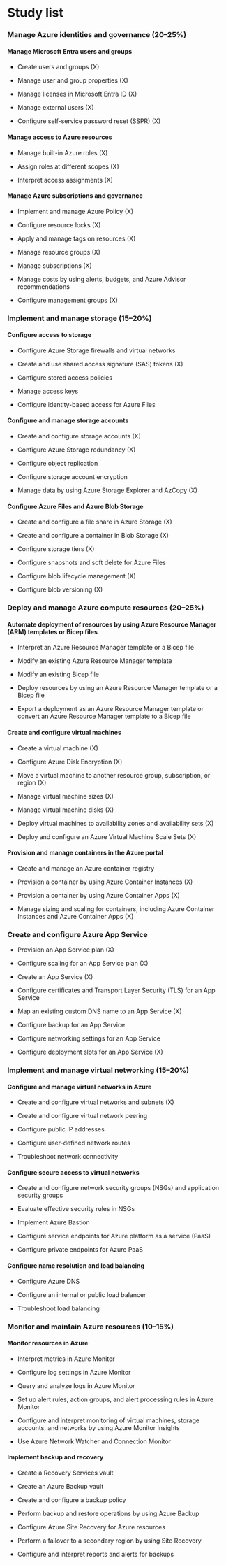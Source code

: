 # Study list

### Manage Azure identities and governance (20–25%) 

#### Manage Microsoft Entra users and groups

- Create users and groups (X)
    
- Manage user and group properties (X)
    
- Manage licenses in Microsoft Entra ID (X)
    
- Manage external users (X)
    
- Configure self-service password reset (SSPR) (X)
    

#### Manage access to Azure resources

- Manage built-in Azure roles (X)
    
- Assign roles at different scopes (X)
    
- Interpret access assignments (X)
    

#### Manage Azure subscriptions and governance

- Implement and manage Azure Policy (X)
    
- Configure resource locks (X)
    
- Apply and manage tags on resources (X)
    
- Manage resource groups (X)
    
- Manage subscriptions (X)
    
- Manage costs by using alerts, budgets, and Azure Advisor recommendations
    
- Configure management groups (X)
    

### Implement and manage storage (15–20%)

#### Configure access to storage

- Configure Azure Storage firewalls and virtual networks
    
- Create and use shared access signature (SAS) tokens (X)
    
- Configure stored access policies
    
- Manage access keys
    
- Configure identity-based access for Azure Files
    

#### Configure and manage storage accounts

- Create and configure storage accounts (X)
    
- Configure Azure Storage redundancy (X)
    
- Configure object replication 
    
- Configure storage account encryption
    
- Manage data by using Azure Storage Explorer and AzCopy (X)
    

#### Configure Azure Files and Azure Blob Storage

- Create and configure a file share in Azure Storage (X)
    
- Create and configure a container in Blob Storage (X)
    
- Configure storage tiers (X)
    
- Configure snapshots and soft delete for Azure Files
    
- Configure blob lifecycle management (X)
    
- Configure blob versioning (X)
    

### Deploy and manage Azure compute resources (20–25%)

#### Automate deployment of resources by using Azure Resource Manager (ARM) templates or Bicep files

- Interpret an Azure Resource Manager template or a Bicep file
    
- Modify an existing Azure Resource Manager template
    
- Modify an existing Bicep file
    
- Deploy resources by using an Azure Resource Manager template or a Bicep file
    
- Export a deployment as an Azure Resource Manager template or convert an Azure Resource Manager template to a Bicep file
    

#### Create and configure virtual machines

- Create a virtual machine (X)
    
- Configure Azure Disk Encryption (X)
    
- Move a virtual machine to another resource group, subscription, or region (X)
    
- Manage virtual machine sizes (X)
    
- Manage virtual machine disks (X)
    
- Deploy virtual machines to availability zones and availability sets (X)
    
- Deploy and configure an Azure Virtual Machine Scale Sets (X)
    

#### Provision and manage containers in the Azure portal

- Create and manage an Azure container registry
    
- Provision a container by using Azure Container Instances (X)
    
- Provision a container by using Azure Container Apps (X)
    
- Manage sizing and scaling for containers, including Azure Container Instances and Azure Container Apps (X)
    

### Create and configure Azure App Service

- Provision an App Service plan (X)
    
- Configure scaling for an App Service plan (X)
    
- Create an App Service (X)
    
- Configure certificates and Transport Layer Security (TLS) for an App Service
    
- Map an existing custom DNS name to an App Service (X)
    
- Configure backup for an App Service
    
- Configure networking settings for an App Service 
    
- Configure deployment slots for an App Service (X)
    

### Implement and manage virtual networking (15–20%)

#### Configure and manage virtual networks in Azure

- Create and configure virtual networks and subnets (X)
    
- Create and configure virtual network peering
    
- Configure public IP addresses
    
- Configure user-defined network routes
    
- Troubleshoot network connectivity
    

#### Configure secure access to virtual networks

- Create and configure network security groups (NSGs) and application security groups
    
- Evaluate effective security rules in NSGs
    
- Implement Azure Bastion
    
- Configure service endpoints for Azure platform as a service (PaaS)
    
- Configure private endpoints for Azure PaaS
    

#### Configure name resolution and load balancing

- Configure Azure DNS
    
- Configure an internal or public load balancer
    
- Troubleshoot load balancing
    

### Monitor and maintain Azure resources (10–15%)

#### Monitor resources in Azure

- Interpret metrics in Azure Monitor
    
- Configure log settings in Azure Monitor
    
- Query and analyze logs in Azure Monitor
    
- Set up alert rules, action groups, and alert processing rules in Azure Monitor
    
- Configure and interpret monitoring of virtual machines, storage accounts, and networks by using Azure Monitor Insights
    
- Use Azure Network Watcher and Connection Monitor
    

#### Implement backup and recovery

- Create a Recovery Services vault
    
- Create an Azure Backup vault
    
- Create and configure a backup policy
    
- Perform backup and restore operations by using Azure Backup
    
- Configure Azure Site Recovery for Azure resources
    
- Perform a failover to a secondary region by using Site Recovery
    
- Configure and interpret reports and alerts for backups